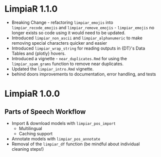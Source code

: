 
# LimpiaR 1.1.0

* Breaking Change - refactoring `limpiar_emojis` into `limpiar_recode_emojis` and `limpiar_remove_emojis` - `limpiar_emojis` no longer exists so code using it would need to be updated.
* Introduced `limpiar_non_ascii` and `limpiar_alphanumeric` to make removing special characters quicker and easier
* Introduced `limpiar_wrap_string` for reading outputs in {DT}'s Data Tables and {plotly} hovers.
* Introduced a vignette - `near_duplicates.Rmd` for using the `limpiar_spam_grams` function to remove near duplicates.
* Updated the `limpiar_intro.Rmd` vignette.
* behind doors improvements to documentation, error handling, and tests

# LimpiaR 1.0.0

## Parts of Speech Workflow
* Import & download models with `limpiar_pos_import`
  + Multilingual
  + Caching support
* Annotate models with `limpiar_pos_annotate`
* Removal of the `limpiar_df` function (be mindful about individual cleaning steps!)


